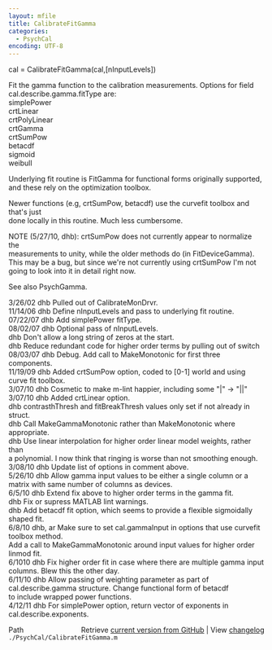 ```yaml
---
layout: mfile
title: CalibrateFitGamma
categories:
  - PsychCal
encoding: UTF-8
---
```


cal = CalibrateFitGamma(cal,[nInputLevels])  

Fit the gamma function to the calibration measurements.  Options for field  
cal.describe.gamma.fitType are:  
   simplePower  
   crtLinear  
   crtPolyLinear  
   crtGamma  
   crtSumPow  
   betacdf  
   sigmoid  
   weibull  

Underlying fit routine is FitGamma for functional forms originally supported,  
and these rely on the optimization toolbox.  

Newer functions (e.g, crtSumPow, betacdf) use the curvefit toolbox and that's just  
done locally in this routine.  Much less cumbersome.  

NOTE (5/27/10, dhb): crtSumPow does not currently appear to normalize the  
measurements to unity, while the older methods do (in FitDeviceGamma).  
This may be a bug, but since we're not currently using crtSumPow I'm not  
going to look into it in detail right now.  

See also PsychGamma.  

3/26/02  dhb  Pulled out of CalibrateMonDrvr.  
11/14/06 dhb  Define nInputLevels and pass to underlying fit routine.  
07/22/07 dhb  Add simplePower fitType.  
08/02/07 dhb  Optional pass of nInputLevels.  
         dhb  Don't allow a long string of zeros at the start.  
         dhb  Reduce redundant code for higher order terms by pulling out of switch  
08/03/07 dhb  Debug.  Add call to MakeMonotonic for first three components.  
11/19/09 dhb  Added crtSumPow option, coded to [0-1] world and using curve fit toolbox.  
3/07/10  dhb  Cosmetic to make m-lint happier, including some "|" -\> "||"  
3/07/10  dhb  Added crtLinear option.  
         dhb  contrasthThresh and fitBreakThresh values only set if not already in struct.  
         dhb  Call MakeGammaMonotonic rather than MakeMonotonic where appropriate.  
         dhb  Use linear interpolation for higher order linear model weights, rather than  
              a polynomial.  I now think that ringing is worse than not smoothing enough.  
3/08/10  dhb  Update list of options in comment above.  
5/26/10  dhb  Allow gamma input values to be either a single column or a matrix with same number of columns as devices.  
6/5/10   dhb  Extend fix above to higher order terms in the gamma fit.  
         dhb  Fix or supress MATLAB lint warnings.  
         dhb  Add betacdf fit option, which seems to provide a flexible sigmoidally shaped fit.  
6/8/10   dhb, ar Make sure to set cal.gammaInput in options that use curvefit toolbox method.  
              Add a call to MakeGammaMonotonic around input values for higher order linmod fit.  
6/1010   dhb  Fix higher order fit in case where there are multiple gamma input columns.  Blew this the other day.  
6/11/10  dhb  Allow passing of weighting parameter as part of cal.describe.gamma structure.  Change functional form of betacdf  
              to include wrapped power functions.  
4/12/11  dhb  For simplePower option, return vector of exponents in cal.describe.exponents.  


<div class="code_header" style="text-align:right;">
  <span style="float:left;">Path&nbsp;&nbsp;</span> <span class="counter">Retrieve <a href=
  "https://raw.github.com/Psychtoolbox-3/Psychtoolbox-3/beta/./PsychCal/CalibrateFitGamma.m">current version from GitHub</a> | View <a href=
  "https://github.com/Psychtoolbox-3/Psychtoolbox-3/commits/beta/./PsychCal/CalibrateFitGamma.m">changelog</a></span>
</div>
<div class="code">
  <code>./PsychCal/CalibrateFitGamma.m</code>
</div>
